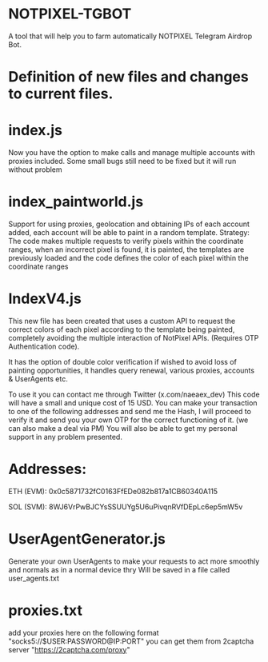 # NOTPIXEL-TGBOT
A tool that will help you to farm automatically NOTPIXEL Telegram Airdrop Bot.

# Definition of new files and changes to current files.

# index.js

Now you have the option to make calls and manage multiple accounts with proxies included. Some small bugs still need to be fixed but it will run without problem

# index_paintworld.js

Support for using proxies, geolocation and obtaining IPs of each account added, each account will be able to paint in a random template. 
Strategy: The code makes multiple requests to verify pixels within the coordinate ranges, when an incorrect pixel is found, it is painted, the templates are previously loaded and the code defines the color of each pixel within the coordinate ranges

# IndexV4.js

This new file has been created that uses a custom API to request the correct colors of each pixel according to the template being painted, completely avoiding the multiple interaction of NotPixel APIs. (Requires OTP Authentication code).

It has the option of double color verification if wished to avoid loss of painting opportunities, it handles query renewal, various proxies, accounts & UserAgents etc.

To use it you can contact me through Twitter (x.com/naeaex_dev) This code will have a small and unique cost of 15 USD. You can make your transaction to one of the following addresses and send me the Hash, I will proceed to verify it and send you your own OTP for the correct functioning of it. (we can also make a deal via PM) You will also be able to get my personal support in any problem presented.

# Addresses:

ETH (EVM): 0x0c5871732fC0163FfEDe082b817a1CB60340A115

SOL (SVM): 8WJ6VrPwBJCYsSSUUYg5U6uPivqnRVfDEpLc6ep5mW5v 

# UserAgentGenerator.js

Generate your own UserAgents to make your requests to act more smoothly and normals as in a normal device thry Will be saved in a file called user_agents.txt

# proxies.txt

add your proxies here on the following format "socks5://$USER:PASSWORD@IP:PORT" you can get them from 2captcha server "https://2captcha.com/proxy"

